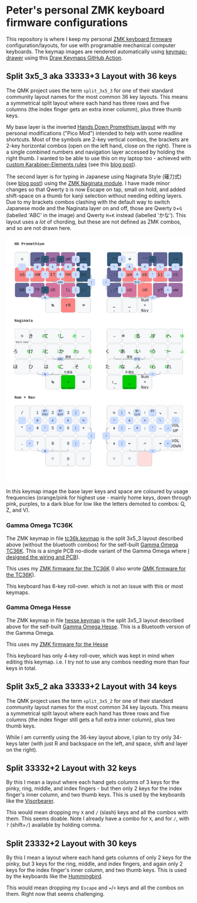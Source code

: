 # Peter's personal ZMK keyboard firmware configurations

This repository is where I keep my personal [ZMK keyboard firmware](https://zmk.dev/)
configuration/layouts, for use with programable mechanical computer keyboards.
The keymap images are rendered automatically using [keymap-drawer](https://github.com/caksoylar/keymap-drawer)
using this [Draw Keymaps GitHub Action](.github/workflows/draw-keymaps.yml).

## Split 3x5_3 aka 33333+3 Layout with 36 keys

The QMK project uses the term `split_3x5_3` for one of their standard community
layout names for the most common 36 key layouts. This means a symmetrical split
layout where each hand has three rows and five columns (the index finger gets
an extra inner columm), plus three thumb keys.

My base layer is the inverted [Hands Down Promethium
layout](https://www.reddit.com/r/KeyboardLayouts/comments/1g66ivi/hands_down_promethium_snth_meets_hd_silverengram/)
with my personal modifications ("Pico Mod") intended to help with some readline shortcuts.
Most of the symbols are 2-key vertical combos, the brackets are 2-key horizontal combos
(open on the left hand, close on the right). There is a single combined numbers and navigation
layer accessed by holding the right thumb.
I wanted to be able to use this on my laptop too - achieved with [custom Karabiner-Elements
rules](https://codeberg.org/peterjc/kana-chording-ke/src/branch/main/hands-down-on-jis-macbook)
(see this [blog post](https://blastedbio.blogspot.com/2025/05/what-have-you-done-to-your-keyboard.html)).

The second layer is for typing in Japanese using Naginata Style (薙刀式) (see
[blog post](https://astrobeano.blogspot.com/2025/08/naginata-style-for-typing-in-japanese.html))
using the [ZMK Naginata module](https://github.com/eswai/zmk-naginata). I have
made minor changes so that Qwerty `Q` is now Escape on tap, small on hold, and
added shift-space on a thumb for kanji selection without needing editing layers.
Due to my brackets combos clashing with the default way to switch Japanese mode
and the Naginata layer on and off, those are Qwerty `D`+`G` (labelled 'ABC' in
the image) and Qwerty `H`+`K` instead (labelled 'かな'). This layout uses a *lot*
of chording, but these are not defined as ZMK combos, and so are not drawn here.

![Keymap Image](keymap-drawer/hesse.svg)

In this keymap image the base layer keys and space are coloured by usage frequencies (orange/pink
for highest use - mainly home keys, down through pink, purples, to a dark blue for low like the
letters demoted to combos: Q, Z, and V).

### Gamma Omega TC36K

The ZMK keymap in file [tc36k.keymap](config/tc36k.keymap) is the split 3x5_3
layout described above (without the bluetooth combos) for the self-built
[Gamma Omega TC36K](https://github.com/unspecworks/gamma-omega/tree/main/tc36k).
This is a single PCB no-diode variant of the Gamma Omega where [I designed the
wiring and PCB](https://astrobeano.blogspot.com/2025/08/my-first-self-built-computer-keyboard.html)).

This uses my [ZMK firmware for the TC36K](https://github.com/peterjc/zmk-keyboard-graph-theory/tree/main/boards/shields/tc36k)
(I also wrote [QMK firmware for the TC36K](https://github.com/peterjc/qmk_userspace/tree/main/keyboards/tutte_coxeter_36k)).

This keyboard has 6-key roll-over. which is not an issue with this or most keymaps.

### Gamma Omega Hesse

The ZMK keymap in file [hesse.keymap](config/hesse.keymap) is the
split 3x5_3 layout described above for the self-built
[Gamma Omega Hesse](https://github.com/unspecworks/gamma-omega/tree/main/tc36k).
This is a Bluetooth version of the Gamma Omega.

This uses my [ZMK firmware for the Hesse](https://github.com/peterjc/zmk-keyboard-graph-theory/tree/main/boards/shields/hesse)

This keyboard has only 4-key roll-over, which was kept in mind when editing this
keymap. i.e. I try not to use any combos needing more than four keys in total.

## Split 3x5_2 aka 33333+2 Layout with 34 keys

The QMK project uses the term `split_3x5_2` for one of their standard community
layout names for the most common 34 key layouts. This means a symmetrical split
layout where each hand has three rows and five columns (the index finger still
gets a full extra inner column), plus two thumb keys.

While I am currently using the 36-key layout above, I plan to try only 34-keys
later (with just R and backspace on the left, and space, shift and layer on the
right).

## Split 33332+2 Layout with 32 keys

By this I mean a layout where each hand gets columns of 3 keys for the pinky,
ring, middle, and index fingers - but then only 2 keys for the index finger's
inner column, and two thumb keys. This is used by the keyboards like the
[Visorbearer](https://github.com/carrefinho/visorbearer).

This would mean dropping my `X` and `/` (slash) keys and all the combos with
them. This seems doable. Note I already have a combo for `X`, and for `/`,
with `?` (shift+`/`) available by holding comma.

## Split 23332+2 Layout with 30 keys

By this I mean a layout where each hand gets columns of only 2 keys for the pinky,
but 3 keys for the ring, middle, and index fingers, and again only 2 keys for the
index finger's inner column, and two thumb keys. This is used by the keyboards like
the [Hummingbird](https://github.com/PJE66/hummingbird).

This would mean dropping my `Escape` and `=`/`+` keys and all the combos on them.
Right now that seems challenging.
